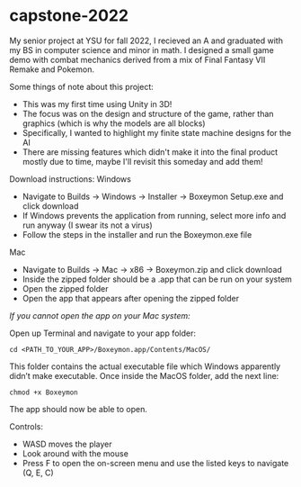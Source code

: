 # capstone-2022

My senior project at YSU for fall 2022, I recieved an A and graduated with my BS in computer science and minor in math.
I designed a small game demo with combat mechanics derived from a mix of Final Fantasy VII Remake and Pokemon.

Some things of note about this project:
 - This was my first time using Unity in 3D!
 - The focus was on the design and structure of the game, rather than graphics (which is why the models are all blocks)
 - Specifically, I wanted to highlight my finite state machine designs for the AI
 - There are missing features which didn't make it into the final product mostly due to time, maybe I'll revisit this someday and add them!
 
Download instructions:
Windows
 - Navigate to Builds -> Windows -> Installer -> Boxeymon Setup.exe and click download
 - If Windows prevents the application from running, select more info and run anyway (I swear its not a virus)
 - Follow the steps in the installer and run the Boxeymon.exe file

Mac
 - Navigate to Builds -> Mac -> x86 -> Boxeymon.zip and click download
 - Inside the zipped folder should be a .app that can be run on your system
 - Open the zipped folder
 - Open the app that appears after opening the zipped folder
 
 *If you cannot open the app on your Mac system:*
 
  Open up Terminal and navigate to your app folder:
  
  ```cd <PATH_TO_YOUR_APP>/Boxeymon.app/Contents/MacOS/```

  This folder contains the actual executable file which Windows apparently didn’t make executable. Once inside the MacOS folder, add the next line:

  ```chmod +x Boxeymon```
  
 The app should now be able to open. 


Controls:
 - WASD moves the player
 - Look around with the mouse
 - Press F to open the on-screen menu and use the listed keys to navigate (Q, E, C)
